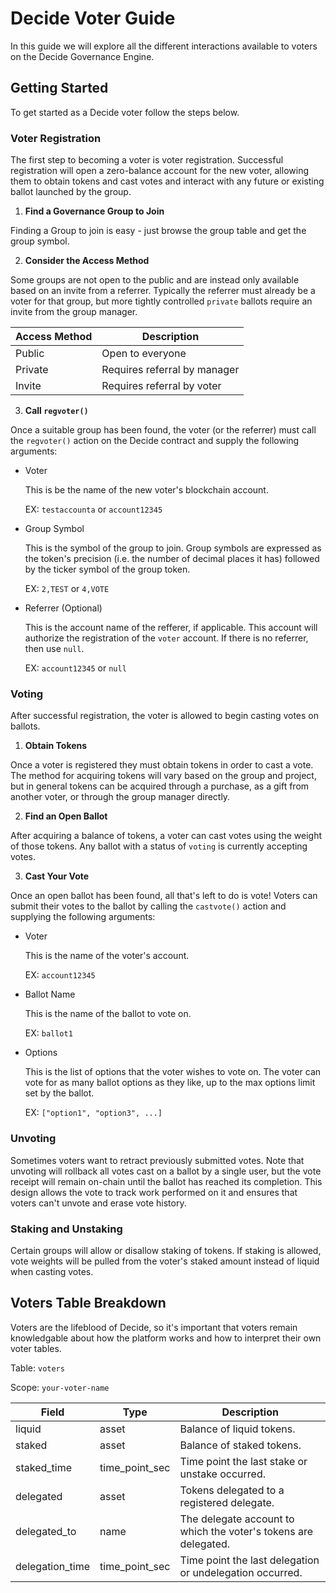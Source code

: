 # Decide Voter Guide

In this guide we will explore all the different interactions available to voters on the Decide Governance Engine. 

## Getting Started

To get started as a Decide voter follow the steps below.

### Voter Registration

The first step to becoming a voter is voter registration. Successful registration will open a zero-balance account for the new voter, allowing them to obtain tokens and cast votes and interact with any future or existing ballot launched by the group.

1. **Find a Governance Group to Join**

Finding a Group to join is easy - just browse the group table and get the group symbol.

2. **Consider the Access Method**

Some groups are not open to the public and are instead only available based on an invite from a referrer. Typically the referrer must already be a voter for that group, but more tightly controlled `private` ballots require an invite from the group manager.

| Access Method | Description |
| --- | --- |
| Public | Open to everyone |
| Private | Requires referral by manager |
| Invite | Requires referral by voter |

3. **Call `regvoter()`**

Once a suitable group has been found, the voter (or the referrer) must call the `regvoter()` action on the Decide contract and supply the following arguments:

- Voter

    This is be the name of the new voter's blockchain account.

    EX: `testaccounta` or `account12345`

- Group Symbol

    This is the symbol of the group to join. Group symbols are expressed as the token's precision (i.e. the number of decimal places it has) followed by the ticker symbol of the group token.

    EX: `2,TEST` or `4,VOTE`

- Referrer (Optional)

    This is the account name of the refferer, if applicable. This account will authorize the registration of the `voter` account. If there is no referrer, then use `null`.

    EX: `account12345` or `null`

### Voting

After successful registration, the voter is allowed to begin casting votes on ballots.

1. **Obtain Tokens**

Once a voter is registered they must obtain tokens in order to cast a vote. The method for acquiring tokens will vary based on the group and project, but in general tokens can be acquired through a purchase, as a gift from another voter, or through the group manager directly.

2. **Find an Open Ballot**

After acquiring a balance of tokens, a voter can cast votes using the weight of those tokens. Any ballot with a status of `voting` is currently accepting votes.

3. **Cast Your Vote**

Once an open ballot has been found, all that's left to do is vote! Voters can submit their votes to the ballot by calling the `castvote()` action and supplying the following arguments:

- Voter

    This is the name of the voter's account.

    EX: `account12345`

- Ballot Name

    This is the name of the ballot to vote on.

    EX: `ballot1`

- Options

    This is the list of options that the voter wishes to vote on. The voter can vote for as many ballot options as they like, up to the max options limit set by the ballot.

    EX: `["option1", "option3", ...]`

### Unvoting

Sometimes voters want to retract previously submitted votes. Note that unvoting will rollback all votes cast on a ballot by a single user, but the vote receipt will remain on-chain until the ballot has reached its completion. This design allows the vote to track work performed on it and ensures that voters can't unvote and erase vote history.

### Staking and Unstaking

Certain groups will allow or disallow staking of tokens. If staking is allowed, vote weights will be pulled from the voter's staked amount instead of liquid when casting votes. 

## Voters Table Breakdown

Voters are the lifeblood of Decide, so it's important that voters remain knowledgable about how the platform works and how to interpret their own voter tables.

Table: `voters`

Scope: `your-voter-name`

| Field | Type | Description |
| --- | --- | --- |
| liquid | asset | Balance of liquid tokens. |
| staked | asset | Balance of staked tokens. |
| staked_time | time_point_sec | Time point the last stake or unstake occurred. |
| delegated | asset | Tokens delegated to a registered delegate. |
| delegated_to | name | The delegate account to which the voter's tokens are delegated. |
| delegation_time | time_point_sec | Time point the last delegation or undelegation occurred. |
